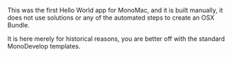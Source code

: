 This was the first Hello World app for MonoMac, and it
is built manually, it does not use solutions or any of the
automated steps to create an OSX Bundle.

It is here merely for historical reasons, you are better
off with the standard MonoDevelop templates.

